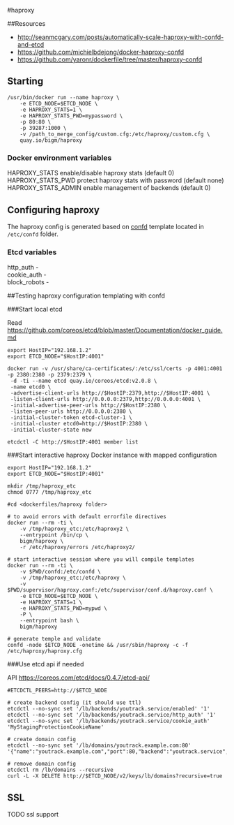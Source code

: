 #haproxy

##Resources

* http://seanmcgary.com/posts/automatically-scale-haproxy-with-confd-and-etcd
* https://github.com/michielbdejong/docker-haproxy-confd
* https://github.com/yaronr/dockerfile/tree/master/haproxy-confd

## Starting

    /usr/bin/docker run --name haproxy \
        -e ETCD_NODE=$ETCD_NODE \
        -e HAPROXY_STATS=1 \
        -e HAPROXY_STATS_PWD=mypassword \
        -p 80:80 \
        -p 39287:1000 \
        -v /path_to_merge_config/custom.cfg:/etc/haproxy/custom.cfg \
        quay.io/bigm/haproxy                

### Docker environment variables
 
HAPROXY_STATS       enable/disable haproxy stats (default 0)  
HAPROXY_STATS_PWD   protect haproxy stats with password (default none)  
HAPROXY_STATS_ADMIN enable management of backends (default 0)  

## Configuring haproxy

The haproxy config is generated based on [confd](https://github.com/kelseyhightower/confd) template located in `/etc/confd` folder.

### Etcd variables

http_auth -  
cookie_auth -  
block_robots -  

##Testing haproxy configuration templating with confd

###Start local etcd

Read https://github.com/coreos/etcd/blob/master/Documentation/docker_guide.md

    export HostIP="192.168.1.2"
    export ETCD_NODE="$HostIP:4001"
    
    docker run -v /usr/share/ca-certificates/:/etc/ssl/certs -p 4001:4001 -p 2380:2380 -p 2379:2379 \
     -d -ti --name etcd quay.io/coreos/etcd:v2.0.8 \
     -name etcd0 \
     -advertise-client-urls http://$HostIP:2379,http://$HostIP:4001 \
     -listen-client-urls http://0.0.0.0:2379,http://0.0.0.0:4001 \
     -initial-advertise-peer-urls http://$HostIP:2380 \
     -listen-peer-urls http://0.0.0.0:2380 \
     -initial-cluster-token etcd-cluster-1 \
     -initial-cluster etcd0=http://$HostIP:2380 \
     -initial-cluster-state new

    etcdctl -C http://$HostIP:4001 member list

###Start interactive haproxy Docker instance with mapped configuration

    export HostIP="192.168.1.2"
    export ETCD_NODE="$HostIP:4001"

    mkdir /tmp/haproxy_etc
    chmod 0777 /tmp/haproxy_etc

    #cd <dockerfiles/haproxy folder>
     
    # to avoid errors with default errorfile directives
    docker run --rm -ti \
        -v /tmp/haproxy_etc:/etc/haproxy2 \
        --entrypoint /bin/cp \
        bigm/haproxy \
        -r /etc/haproxy/errors /etc/haproxy2/

    # start interactive session where you will compile templates
    docker run --rm -ti \
        -v $PWD/confd:/etc/confd \
        -v /tmp/haproxy_etc:/etc/haproxy \
        -v $PWD/supervisor/haproxy.conf:/etc/supervisor/conf.d/haproxy.conf \
        -e ETCD_NODE=$ETCD_NODE \
        -e HAPROXY_STATS=1 \
        -e HAPROXY_STATS_PWD=mypwd \
        -P \
        --entrypoint bash \
        bigm/haproxy
           
    # generate temple and validate
    confd -node $ETCD_NODE -onetime && /usr/sbin/haproxy -c -f /etc/haproxy/haproxy.cfg         
    
###Use etcd api if needed

API https://coreos.com/etcd/docs/0.4.7/etcd-api/

    #ETCDCTL_PEERS=http://$ETCD_NODE
    
    # create backend config (it should use ttl)
    etcdctl --no-sync set '/lb/backends/youtrack.service/enabled' '1'
    etcdctl --no-sync set '/lb/backends/youtrack.service/http_auth' '1'
    etcdctl --no-sync set '/lb/backends/youtrack.service/cookie_auth' 'MyStagingProtectionCookieName'
            
    # create domain config
    etcdctl --no-sync set '/lb/domains/youtrack.example.com:80' '{"name":"youtrack.example.com","port":80,"backend":"youtrack.service","url":"\/"}'
            
    # remove domain config
    etcdctl rm /lb/domains --recursive
    curl -L -X DELETE http://$ETCD_NODE/v2/keys/lb/domains?recursive=true        
            
## SSL

TODO ssl support
